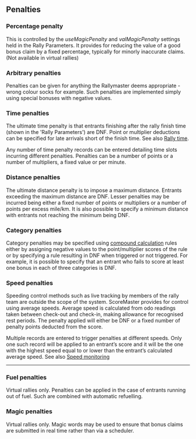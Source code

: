 ## Penalties

### Percentage penalty
This is controlled by the *useMagicPenalty* and *valMagicPenalty* settings held in the Rally Parameters. It provides for reducing the value of a good bonus claim by a fixed percentage, typically for minorly inaccurate claims. (Not available in virtual rallies)

### Arbitrary penalties
Penalties can be given for anything the Rallymaster deems appropriate - wrong colour socks for example. Such penalties are implemented simply using special bonuses with negative values.

### Time penalties
The ultimate time penalty is that entrants finishing after the rally finish time (shown in the 'Rally Parameters') are DNF. Point or multiplier deductions can be specified for late arrivals short of the finish time. See also [Rally time](help:rallytime).

Any number of time penalty records can be entered detailing time slots incurring different penalties. Penalties can be a number of points or a number of multipliers, a fixed value or per minute.

### Distance penalties
The ultimate distance penalty is to impose a maximum distance. Entrants exceeding the maximum distance are DNF. Lesser penalties may be incurred being either a fixed number of points or multipliers or a number of points per excess mile/km. It is also possible to specify a minimum distance with entrants not reaching the minimum being DNF.

### Category penalties
Category penalties may be specified using [compound calculation](help:compound) rules either by assigning negative values to the point/multiplier scores of the rule or by specifying a rule resulting in DNF when triggered or not triggered. For example, it is possible to specify that an entrant who fails to score at least one bonus in each of three categories is DNF.

### Speed penalties
Speeding control methods such as live tracking by members of the rally team are outside the scope of the system. ScoreMaster provides for control using average speeds. Average speed is calculated from odo readings taken between check-out and check-in, making allowance for recognised rest periods. The penalty applied will either be DNF or a fixed number of penalty points deducted from the score.

Multiple records are entered to trigger penalties at different speeds. Only one such record will be applied to an entrant’s score and it will be the one with the highest speed equal to or lower than the entrant’s calculated average speed. See also [Speed monitoring](help:speeding)

---
### Fuel penalties
Virtual rallies only. Penalties can be applied in the case of entrants running out of fuel. Such are combined with automatic refuelling.
### Magic penalties
Virtual rallies only. Magic words may be used to ensure that bonus claims are submitted in real time rather than via a scheduler.
